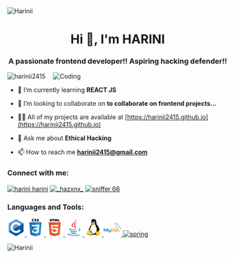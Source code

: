 <img  alt="Harinii" height ="350px" width="100%" src="./edit55.gif">
<h1 align="center">Hi 👋, I'm HARINI</h1>
<h3 align="center">A passionate frontend developer!! Aspiring hacking defender!!</h3>
<img align="right" alt="Coding" width="400" 
src="https://media.tenor.com/rePDfDWO3XoAAAAd/hacking.gif">


<p align="left"> <img src="https://komarev.com/ghpvc/?username=harinii2415&label=Profile%20views&color=0e75b6&style=flat" alt="harinii2415" /> </p>

- 🌱 I’m currently learning **REACT JS**

- 👯 I’m looking to collaborate on **to collaborate on frontend projects...**

- 👨‍💻 All of my projects are available at [https://harinii2415.github.io](https://harinii2415.github.io)

- 💬 Ask me about **Ethical Hacking**

- 📫 How to reach me **harinii2415@gmail.com**
  

<h3 align="left">Connect with me:</h3>
<p align="left">
<a href="https://linkedin.com/in/harini harini" target="blank"><img align="center" src="https://raw.githubusercontent.com/rahuldkjain/github-profile-readme-generator/master/src/images/icons/Social/linked-in-alt.svg" alt="harini harini" height="30" width="40" /></a>
<a href="https://instagram.com/_hazxnx_" target="blank"><img align="center" src="https://raw.githubusercontent.com/rahuldkjain/github-profile-readme-generator/master/src/images/icons/Social/instagram.svg" alt="_hazxnx_" height="30" width="40" /></a>
<a href="https://www.hackerrank.com/sniffer 66" target="blank"><img align="center" src="https://raw.githubusercontent.com/rahuldkjain/github-profile-readme-generator/master/src/images/icons/Social/hackerrank.svg" alt="sniffer 66" height="30" width="40" /></a>
</p>

<h3 align="left">Languages and Tools:</h3>
<p align="left"> <a href="https://www.cprogramming.com/" target="_blank" rel="noreferrer"> <img src="https://raw.githubusercontent.com/devicons/devicon/master/icons/c/c-original.svg" alt="c" width="40" height="40"/> </a> <a href="https://www.w3schools.com/css/" target="_blank" rel="noreferrer"> <img src="https://raw.githubusercontent.com/devicons/devicon/master/icons/css3/css3-original-wordmark.svg" alt="css3" width="40" height="40"/> </a> <a href="https://www.w3.org/html/" target="_blank" rel="noreferrer"> <img src="https://raw.githubusercontent.com/devicons/devicon/master/icons/html5/html5-original-wordmark.svg" alt="html5" width="40" height="40"/> </a> <a href="https://www.java.com" target="_blank" rel="noreferrer"> <img src="https://raw.githubusercontent.com/devicons/devicon/master/icons/java/java-original.svg" alt="java" width="40" height="40"/> </a> <a href="https://www.linux.org/" target="_blank" rel="noreferrer"> <img src="https://raw.githubusercontent.com/devicons/devicon/master/icons/linux/linux-original.svg" alt="linux" width="40" height="40"/> </a> <a href="https://www.mysql.com/" target="_blank" rel="noreferrer"> <img src="https://raw.githubusercontent.com/devicons/devicon/master/icons/mysql/mysql-original-wordmark.svg" alt="mysql" width="40" height="40"/> </a> <a href="https://spring.io/" target="_blank" rel="noreferrer"> <img src="https://www.vectorlogo.zone/logos/springio/springio-icon.svg" alt="spring" width="40" height="40"/> </a> </p>
<img  alt="Harinii" height ="350px" width="100%" src="./edit6.gif">
